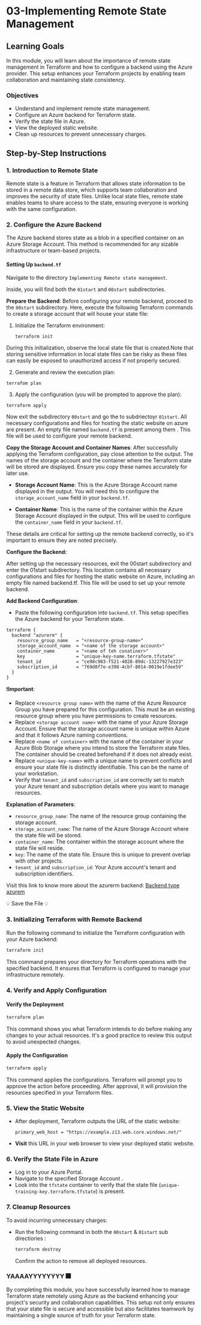 # 03-Implementing Remote State Management

## Learning Goals

In this module, you will learn about the importance of remote state management in Terraform and how to configure a backend using the Azure provider. This setup enhances your Terraform projects by enabling team collaboration and maintaining state consistency.

### Objectives

- Understand and implement remote state management.
- Configure an Azure backend for Terraform state.
- Verify the state file in Azure.
- View the deployed static website.
- Clean up resources to prevent unnecessary charges.

## Step-by-Step Instructions

### 1. Introduction to Remote State

Remote state is a feature in Terraform that allows state information to be stored in a remote data store, which supports team collaboration and improves the security of state files. Unlike local state files, remote state enables teams to share access to the state, ensuring everyone is working with the same configuration.

### 2. Configure the Azure Backend

The Azure backend stores state as a blob in a specified container on an Azure Storage Account. This method is recommended for any sizable infrastructure or team-based projects.

#### Setting Up `backend.tf`

Navigate to the directory `Implementing Remote state management`.


Inside, you will find both the `01start` and `00start` subdirectories.

**Prepare the Backend**:
Before configuring your remote backend, proceed to the `00start` subdirectory. Here, execute the following Terraform commands to create a storage account that will house your state file:


1. Initialize the Terraform environment:

   `terraform init`

During this initialization, observe the local state file that is created.Note that storing sensitive information in local state files can be risky as these files can easily be exposed to unauthorized access if not properly secured.

2. Generate and review the execution plan:

  `terrafom plan`

3. Apply the configuration (you will be prompted to approve the plan):

  `terraform apply`

Now exit the subdirectory `00start` and go the to subdriectoyr `01start`. All necessary configurations and files for hosting the static website on azure are present. An empty file named `backend.tf` is present among them . This file will be used to configure your remote backend.

**Copy the Storage Account and Container Names**:
After successfully applying the Terraform configuration, pay close attention to the output. The names of the storage account and the container where the Terraform state will be stored are displayed. Ensure you copy these names accurately for later use.

- **Storage Account Name**: This is the Azure Storage Account name displayed in the output. You will need this to configure the `storage_account_name` field in your `backend.tf`.
  
- **Container Name**: This is the name of the container within the Azure Storage Account displayed in the output. This will be used to configure the `container_name` field in your `backend.tf`.

These details are critical for setting up the remote backend correctly, so it's important to ensure they are noted precisely.


**Configure the Backend:**

After setting up the necessary resources, exit the 00start subdirectory and enter the 01start subdirectory. This location contains all necessary configurations and files for hosting the static website on Azure, including an empty file named backend.tf. This file will be used to set up your remote backend.


**Add Backend Configuration**:

   - Paste the following configuration into `backend.tf`. This setup specifies the Azure backend for your Terraform state.

   ```hcl
   terraform {
     backend "azurerm" {
       resource_group_name   = "<resource-group-name>"
       storage_account_name  = "<name of the storage account>"
       container_name        = "<name of teh conatiner>"
       key                   = "unique-key-name.terraform.tfstate"
       tenant_id             = "ce98c903-f521-4028-89dc-13227927e323"
       subscription_id       = "769d8f7e-e398-4cbf-8014-0019e1fdee59"
     }
   }
   ```

  ❗**Important**:
- Replace `<resource group name>` with the name of the Azure Resource Group you have prepared for this configuration. This must be an existing resource group where you have permissions to create resources.
- Replace `<storage account name>` with the name of your Azure Storage Account. Ensure that the storage account name is unique within Azure and that it follows Azure naming conventions.
- Replace `<name of container>` with the name of the container in your Azure Blob Storage where you intend to store the Terraform state files. The container should be created beforehand if it does not already exist.
- Replace `<unique-key-name>` with a unique name to prevent conflicts and ensure your state file is distinctly identifiable. This can be the name of your workstation.
- Verify that `tenant_id` and `subscription_id` are correctly set to match your Azure tenant and subscription details where you want to manage resources.


**Explanation of Parameters**:
   - `resource_group_name`: The name of the resource group containing the storage account.
   - `storage_account_name`: The name of the Azure Storage Account where the state file will be stored.
   - `container_name`: The container within the storage account where the state file will reside.
   - `key`: The name of the state file. Ensure this is unique to prevent overlap with other projects.
   - `tenant_id` and `subscription_id`: Your Azure account's tenant and subscription identifiers.


Visit this link to know more about the azurerm backend:
[Backend type azurem](https://developer.hashicorp.com/terraform/language/settings/backends/azurerm)

💡 Save the File 💡

### 3. Initializing Terraform with Remote Backend

Run the following command to initialize the Terraform configuration with your Azure backend:

```bash
terraform init
```

This command prepares your directory for Terraform operations with the specified backend. It ensures that Terraform is configured to manage your infrastructure remotely.

### 4. Verify and Apply Configuration

#### Verify the Deployment

```bash
terraform plan
```
This command shows you what Terraform intends to do before making any changes to your actual resources. It's a good practice to review this output to avoid unexpected changes.

#### Apply the Configuration

```bash
terraform apply
```
This command applies the configurations. Terraform will prompt you to approve the action before proceeding. After approval, it will provision the resources specified in your Terraform files.

### 5. View the Static Website

- After deployment, Terraform outputs the URL of the static website:
  
  ```plaintext
  primary_web_host = "https://example.z13.web.core.windows.net/"
  ```

- **Visit** this URL in your web browser to view your deployed static website.

### 6. Verify the State File in Azure

- Log in to your Azure Portal.
- Navigate to the specified Storage Account .
- Look into the `tfstate` container to verify that the state file (`unique-training-key.terraform.tfstate`) is present.

### 7. Cleanup Resources

To avoid incurring unnecessary charges:

- Run the following command in both the `00start` & `01start` sub directiories :

  ```bash
  terraform destroy
  ```

  Confirm the action to remove all deployed resources.

### YAAAAYYYYYYYY 🎆

By completing this module, you have successfully learned how to manage Terraform state remotely using Azure as the backend enhancing your project's security and collaboration capabilities. This setup not only ensures that your state file is secure and accessible but also facilitates teamwork by maintaining a single source of truth for your Terraform state.
